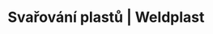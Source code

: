 ---
Filename: "extrudery52"
Link: "file:/Users/vinayakpatel/Downloads/www.weldplast.cz/produkty/svarovani-plastu/deskove-materialy/extrudery52"
product_name: "null"
product_id: "null"
title: "Svařování plastů | Weldplast"
product_desc: ""
product_specs: ""
product_downloads: ""
href: ""
p_desc_2: ""
accessories: ""
similar_products: ""
---